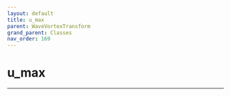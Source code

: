 ```yaml
---
layout: default
title: u_max
parent: WaveVortexTransform
grand_parent: Classes
nav_order: 169
---
```


#  u_max




---

